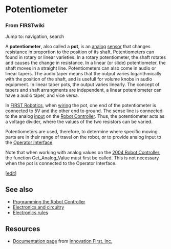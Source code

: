 # Potentiometer

### From FIRSTwiki

Jump to: navigation, search

A **potentiometer**, also called a **pot**, is an [analog](/index.php/Analog
"Analog" ) [sensor](/index.php/Sensor "Sensor" ) that changes resistance in
proportion to the position of its shaft. Potentiometers can found in rotary or
linear varieties. In a rotary potentiometer, the shaft rotates and causes the
change in resistance. In a linear (or slide) potentiometer, the shaft moves in
a straight line. Potentiometers can also come in audio or linear tapers. The
audio taper means that the output varies logarithmically with the position of
the shaft, and is usefull for volume knobs in audio equipment. In linear taper
pots, the output varies linearly. The concept of tapers and shaft arrangments
are independent, a linear potentiometer can have a audio taper, and vice
versa.

In [FIRST Robotics](/index.php/FIRST "FIRST" ), when
[wiring](/index.php?title=Wiring&action=edit "Wiring" ) the pot, one end of
the potentiometer is connected to 5V and the other end to ground. The sense
line is connected to the analog [input](/index.php/Input "Input" ) on the
[Robot Controller](/index.php/Robot_Controller "Robot Controller" ). Thus, the
potentiometer acts as a voltage divider, where the values of the two resistors
can be varied.

Potentiometers are used, therefore, to determine where specific moving parts
are in their range of travel on the robot, or to provide analog input to the
[Operator Interface](/index.php/Operator_Interface "Operator Interface" ).

Note that when working with analog values on the [2004 Robot
Controller](/index.php/Robot_Controller_%282004%29 "Robot Controller \(2004\)"
), the function Get_Analog_Value must first be called. This is not necessary
when the pot is connected to the Operator Interface.

[[edit](/index.php?title=Potentiometer&action=edit&section=1 "Edit section:
See also" )]

##  See also

  * [Programming the Robot Controller](/index.php/Programming_the_Robot_Controller "Programming the Robot Controller" )
  * [Electronics and circuitry](/index.php/Electronics_and_circuitry "Electronics and circuitry" )
  * [Electronics rules](/index.php?title=Electronics_rules&action=edit "Electronics rules" )


##  Resources

  * [Documentation page](http://innovationfirst.com/FIRSTRobotics/documentation.htm "http://innovationfirst.com/FIRSTRobotics/documentation.htm" ) from [Innovation First, Inc.](/index.php/Innovation_First%2C_Inc. "Innovation First, Inc." )

